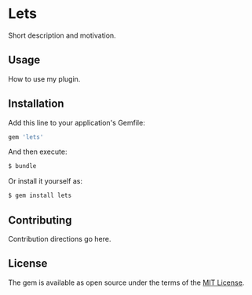 # Lets
Short description and motivation.

## Usage
How to use my plugin.

## Installation
Add this line to your application's Gemfile:

```ruby
gem 'lets'
```

And then execute:
```bash
$ bundle
```

Or install it yourself as:
```bash
$ gem install lets
```

## Contributing
Contribution directions go here.

## License
The gem is available as open source under the terms of the [MIT License](http://opensource.org/licenses/MIT).

